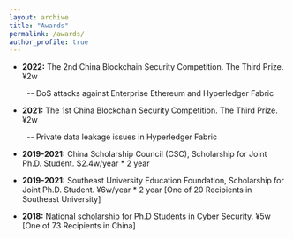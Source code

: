 ```yaml
---
layout: archive
title: "Awards"
permalink: /awards/
author_profile: true
---
```


- **2022:** The 2nd China Blockchain Security Competition. The Third Prize. ¥2w
  
&ensp;&ensp;&ensp;&ensp; -- DoS attacks against Enterprise Ethereum and Hyperledger Fabric

- **2021:** The 1st China Blockchain Security Competition. The Third Prize. ¥2w
  
&ensp;&ensp;&ensp;&ensp; -- Private data leakage issues in Hyperledger Fabric

- **2019-2021:** China Scholarship Council (CSC), Scholarship for Joint Ph.D. Student. $2.4w/year * 2 year

- **2019-2021:** Southeast University Education Foundation, Scholarship for Joint Ph.D. Student. ¥6w/year * 2 year [One of 20 Recipients in Southeast University]

- **2018:** National scholarship for Ph.D Students in Cyber Security. ¥5w  [One of 73 Recipients in China]

